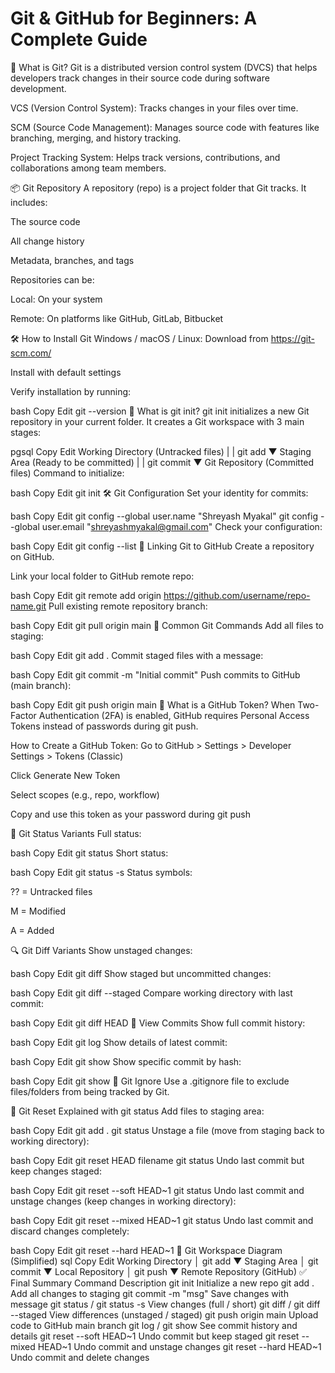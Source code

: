 # Git & GitHub for Beginners: A Complete Guide
📌 What is Git?
Git is a distributed version control system (DVCS) that helps developers track changes in their source code during software development.

VCS (Version Control System): Tracks changes in your files over time.

SCM (Source Code Management): Manages source code with features like branching, merging, and history tracking.

Project Tracking System: Helps track versions, contributions, and collaborations among team members.

📦 Git Repository
A repository (repo) is a project folder that Git tracks. It includes:

The source code

All change history

Metadata, branches, and tags

Repositories can be:

Local: On your system

Remote: On platforms like GitHub, GitLab, Bitbucket

🛠 How to Install Git
Windows / macOS / Linux:
Download from https://git-scm.com/

Install with default settings

Verify installation by running:

bash
Copy
Edit
git --version
📁 What is git init?
git init initializes a new Git repository in your current folder.
It creates a Git workspace with 3 main stages:

pgsql
Copy
Edit
Working Directory (Untracked files)
       |
       | git add
       ▼
Staging Area (Ready to be committed)
       |
       | git commit
       ▼
Git Repository (Committed files)
Command to initialize:

bash
Copy
Edit
git init
🛠 Git Configuration
Set your identity for commits:

bash
Copy
Edit
git config --global user.name "Shreyash Myakal"
git config --global user.email "shreyashmyakal@gmail.com"
Check your configuration:

bash
Copy
Edit
git config --list
🧷 Linking Git to GitHub
Create a repository on GitHub.

Link your local folder to GitHub remote repo:

bash
Copy
Edit
git remote add origin https://github.com/username/repo-name.git
Pull existing remote repository branch:

bash
Copy
Edit
git pull origin main
🔨 Common Git Commands
Add all files to staging:

bash
Copy
Edit
git add .
Commit staged files with a message:

bash
Copy
Edit
git commit -m "Initial commit"
Push commits to GitHub (main branch):

bash
Copy
Edit
git push origin main
🔐 What is a GitHub Token?
When Two-Factor Authentication (2FA) is enabled, GitHub requires Personal Access Tokens instead of passwords during git push.

How to Create a GitHub Token:
Go to GitHub > Settings > Developer Settings > Tokens (Classic)

Click Generate New Token

Select scopes (e.g., repo, workflow)

Copy and use this token as your password during git push

🧪 Git Status Variants
Full status:

bash
Copy
Edit
git status
Short status:

bash
Copy
Edit
git status -s
Status symbols:

?? = Untracked files

M = Modified

A = Added

🔍 Git Diff Variants
Show unstaged changes:

bash
Copy
Edit
git diff
Show staged but uncommitted changes:

bash
Copy
Edit
git diff --staged
Compare working directory with last commit:

bash
Copy
Edit
git diff HEAD
📝 View Commits
Show full commit history:

bash
Copy
Edit
git log
Show details of latest commit:

bash
Copy
Edit
git show
Show specific commit by hash:

bash
Copy
Edit
git show <hash>
🙈 Git Ignore
Use a .gitignore file to exclude files/folders from being tracked by Git.

🔁 Git Reset Explained with git status
Add files to staging area:

bash
Copy
Edit
git add .
git status
Unstage a file (move from staging back to working directory):

bash
Copy
Edit
git reset HEAD filename
git status
Undo last commit but keep changes staged:

bash
Copy
Edit
git reset --soft HEAD~1
git status
Undo last commit and unstage changes (keep changes in working directory):

bash
Copy
Edit
git reset --mixed HEAD~1
git status
Undo last commit and discard changes completely:

bash
Copy
Edit
git reset --hard HEAD~1
🧩 Git Workspace Diagram (Simplified)
sql
Copy
Edit
Working Directory
     │
 git add
     ▼
 Staging Area
     │
 git commit
     ▼
 Local Repository
     │
 git push
     ▼
 Remote Repository (GitHub)
✅ Final Summary
Command	Description
git init	Initialize a new repo
git add .	Add all changes to staging
git commit -m "msg"	Save changes with message
git status / git status -s	View changes (full / short)
git diff / git diff --staged	View differences (unstaged / staged)
git push origin main	Upload code to GitHub main branch
git log / git show	See commit history and details
git reset --soft HEAD~1	Undo commit but keep staged
git reset --mixed HEAD~1	Undo commit and unstage changes
git reset --hard HEAD~1	Undo commit and delete changes


